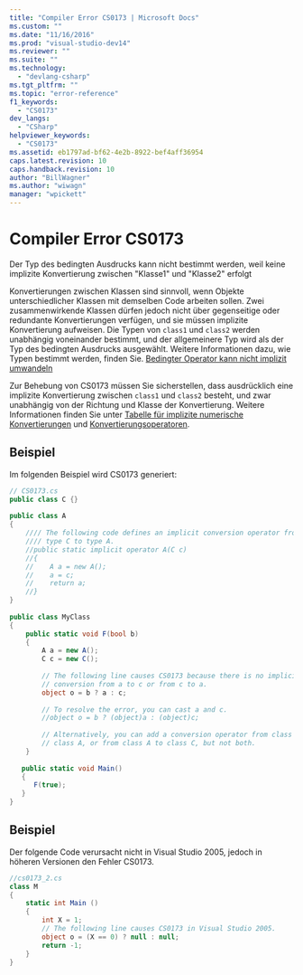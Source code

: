 ```yaml
---
title: "Compiler Error CS0173 | Microsoft Docs"
ms.custom: ""
ms.date: "11/16/2016"
ms.prod: "visual-studio-dev14"
ms.reviewer: ""
ms.suite: ""
ms.technology: 
  - "devlang-csharp"
ms.tgt_pltfrm: ""
ms.topic: "error-reference"
f1_keywords: 
  - "CS0173"
dev_langs: 
  - "CSharp"
helpviewer_keywords: 
  - "CS0173"
ms.assetid: eb1797ad-bf62-4e2b-8922-bef4aff36954
caps.latest.revision: 10
caps.handback.revision: 10
author: "BillWagner"
ms.author: "wiwagn"
manager: "wpickett"
---
```

# Compiler Error CS0173
Der Typ des bedingten Ausdrucks kann nicht bestimmt werden, weil keine implizite Konvertierung zwischen "Klasse1" und "Klasse2" erfolgt  
  
 Konvertierungen zwischen Klassen sind sinnvoll, wenn Objekte unterschiedlicher Klassen mit demselben Code arbeiten sollen.  Zwei zusammenwirkende Klassen dürfen jedoch nicht über gegenseitige oder redundante Konvertierungen verfügen, und sie müssen implizite Konvertierung aufweisen.  Die Typen von `class1` und `class2` werden unabhängig voneinander bestimmt, und der allgemeinere Typ wird als der Typ des bedingten Ausdrucks ausgewählt.  Weitere Informationen dazu, wie Typen bestimmt werden, finden Sie. [Bedingter Operator kann nicht implizit umwandeln](http://go.microsoft.com/fwlink/?LinkId=213999)  
  
 Zur Behebung von CS0173 müssen Sie sicherstellen, dass ausdrücklich eine implizite Konvertierung zwischen `class1` und `class2` besteht, und zwar unabhängig von der Richtung und Klasse der Konvertierung.  Weitere Informationen finden Sie unter [Tabelle für implizite numerische Konvertierungen](../../../csharp/language-reference/keywords/implicit-numeric-conversions-table.md) und [Konvertierungsoperatoren](../../../csharp/programming-guide/statements-expressions-operators/conversion-operators.md).  
  
## Beispiel  
 Im folgenden Beispiel wird CS0173 generiert:  
  
```c#  
// CS0173.cs  
public class C {}  
  
public class A   
{  
    //// The following code defines an implicit conversion operator from    
    //// type C to type A.  
    //public static implicit operator A(C c)  
    //{  
    //    A a = new A();  
    //    a = c;  
    //    return a;  
    //}  
}  
  
public class MyClass  
{  
    public static void F(bool b)  
    {  
        A a = new A();  
        C c = new C();  
  
        // The following line causes CS0173 because there is no implicit  
        // conversion from a to c or from c to a.  
        object o = b ? a : c;  
  
        // To resolve the error, you can cast a and c.  
        //object o = b ? (object)a : (object)c;  
  
        // Alternatively, you can add a conversion operator from class C to  
        // class A, or from class A to class C, but not both.  
    }  
  
   public static void Main()  
   {  
      F(true);  
   }  
}  
```  
  
## Beispiel  
 Der folgende Code verursacht nicht in Visual Studio 2005, jedoch in höheren Versionen den Fehler CS0173.  
  
```c#  
//cs0173_2.cs  
class M  
{  
    static int Main ()  
    {  
        int X = 1;  
        // The following line causes CS0173 in Visual Studio 2005.  
        object o = (X == 0) ? null : null;  
        return -1;  
    }  
}  
```
